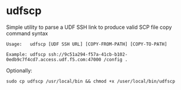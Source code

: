 # udfscp

Simple utility to parse a UDF SSH link to produce valid SCP file copy command syntax

`Usage:   udfscp [UDF SSH URL] [COPY-FROM-PATH] [COPY-TO-PATH]`

`Example: udfscp ssh://9c51a294-f57a-41cb-b102-0edb9c7f4cd7.access.udf.f5.com:47000 /config .`


Optionally:

`sudo cp udfscp /usr/local/bin && chmod +x /user/local/bin/udfscp`
